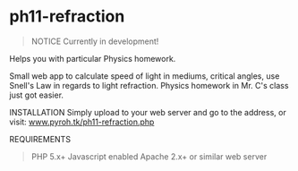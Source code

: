 ph11-refraction
===============

>NOTICE
  Currently in development!

Helps you with particular Physics homework.

Small web app to calculate speed of light in mediums, critical angles, use Snell's Law in regards to light refraction.  Physics homework in Mr. C's class just got easier.


INSTALLATION
Simply upload to your web server and go to the address, or visit: www.pyroh.tk/ph11-refraction.php


REQUIREMENTS
>PHP 5.x+
>Javascript enabled
>Apache 2.x+ or similar web server
